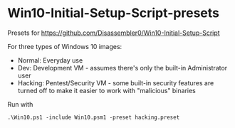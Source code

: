 # Win10-Initial-Setup-Script-presets

Presets for https://github.com/Disassembler0/Win10-Initial-Setup-Script

For three types of Windows 10 images:

- Normal: Everyday use
- Dev: Development VM - assumes there's only the built-in Administrator user
- Hacking: Pentest/Security VM - some built-in security features are turned off to make it easier to work with "malicious" binaries

Run with

```
.\Win10.ps1 -include Win10.psm1 -preset hacking.preset
```
